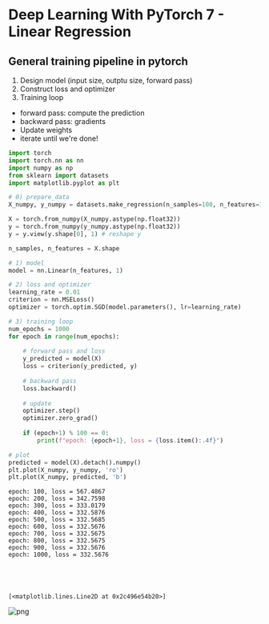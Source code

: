 # Deep Learning With PyTorch 7 - Linear Regression

## General training pipeline in pytorch

1) Design model (input size, outptu size, forward pass)<br> 
2) Construct loss and optimizer<br> 
3) Training loop<br>

- forward pass: compute the prediction
- backward pass: gradients
- Update weights
- iterate until we're done!


```python
import torch
import torch.nn as nn
import numpy as np
from sklearn import datasets
import matplotlib.pyplot as plt
```


```python
# 0) prepare_data
X_numpy, y_numpy = datasets.make_regression(n_samples=100, n_features=1, noise=20, random_state=1)

X = torch.from_numpy(X_numpy.astype(np.float32))
y = torch.from_numpy(y_numpy.astype(np.float32))
y = y.view(y.shape[0], 1) # reshape y

n_samples, n_features = X.shape

# 1) model
model = nn.Linear(n_features, 1)

# 2) loss and optimizer
learning_rate = 0.01
criterion = nn.MSELoss()
optimizer = torch.optim.SGD(model.parameters(), lr=learning_rate)

# 3) training loop
num_epochs = 1000
for epoch in range(num_epochs):
    
    # forward pass and loss
    y_predicted = model(X)
    loss = criterion(y_predicted, y)
    
    # backward pass
    loss.backward()
    
    # update
    optimizer.step()
    optimizer.zero_grad()
    
    if (epoch+1) % 100 == 0: 
        print(f"epoch: {epoch+1}, loss = {loss.item():.4f}")

# plot
predicted = model(X).detach().numpy()
plt.plot(X_numpy, y_numpy, 'ro')
plt.plot(X_numpy, predicted, 'b')
```

    epoch: 100, loss = 567.4867
    epoch: 200, loss = 342.7598
    epoch: 300, loss = 333.0179
    epoch: 400, loss = 332.5876
    epoch: 500, loss = 332.5685
    epoch: 600, loss = 332.5676
    epoch: 700, loss = 332.5675
    epoch: 800, loss = 332.5675
    epoch: 900, loss = 332.5676
    epoch: 1000, loss = 332.5676





    [<matplotlib.lines.Line2D at 0x2c496e54b20>]




    
![png](Deep%20Learning%20With%20PyTorch%207%20-%20Linear%20Regression_3_2.png)
    

